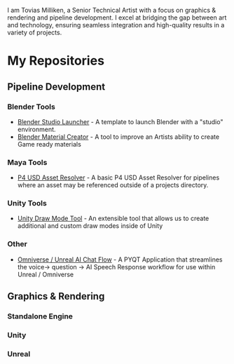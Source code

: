 I am Tovias Milliken, a Senior Technical Artist with a focus on graphics & rendering and pipeline development. I excel at bridging the gap between art and technology, ensuring seamless integration and high-quality results in a variety of projects.

# My Repositories 
## Pipeline Development 

### Blender Tools
- [Blender Studio Launcher](https://github.com/ToviasM/blender-studio-launcher) - A template to launch Blender with a "studio" environment.
- [Blender Material Creator](https://github.com/ToviasM/blender-material-creator) - A tool to improve an Artists ability to create Game ready materials 

### Maya Tools
- [P4 USD Asset Resolver](https://github.com/ToviasM/usd-p4-asset-resolver) - A basic P4 USD Asset Resolver for pipelines where an asset may be referenced outside of a projects directory. 

### Unity Tools 
- [Unity Draw Mode Tool](https://github.com/ToviasM/unity-draw-mode-tool) - An extensible tool that allows us to create additional and custom draw modes inside of Unity

### Other
- [Omniverse / Unreal AI Chat Flow](https://github.com/ToviasM/omniverse-ai-chat-flow) - A PYQT Application that streamlines the voice-> question -> AI Speech Response workflow for use within Unreal / Omniverse

## Graphics & Rendering

### Standalone Engine

### Unity

### Unreal


